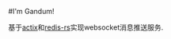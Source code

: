 #I'm Gandum!

基于[actix](https://actix.rs)和[redis-rs](https://github.com/mitsuhiko/redis-rs)实现websocket消息推送服务.
